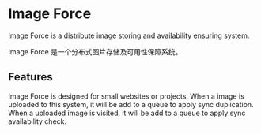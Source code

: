 # Image Force

Image Force is a distribute image storing and availability ensuring system.

Image Force 是一个分布式图片存储及可用性保障系统。 

## Features
 
Image Force is designed for small websites or projects. 
When a image is uploaded to this system, it will be add to a queue to apply sync duplication.
When a uploaded image is visited, it will be add to a queue to apply sync availability check.

